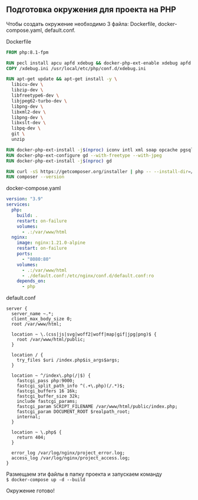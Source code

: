 ## Подготовка окружения для проекта на РНР

Чтобы создать окружение необходимо 3 файла: Dockerfile, docker-compose.yaml, default.conf.

Dockerfile
```dockerfile
FROM php:8.1-fpm

RUN pecl install apcu apfd xdebug && docker-php-ext-enable xdebug apfd
COPY /xdebug.ini /usr/local/etc/php/conf.d/xdebug.ini

RUN apt-get update && apt-get install -y \
  libicu-dev \
  libzip-dev \
  libfreetype6-dev \
  libjpeg62-turbo-dev \
  libpng-dev \
  libxml2-dev \
  libpng-dev \
  libxslt-dev \
  libpq-dev \
  git \
  unzip

RUN docker-php-ext-install -j$(nproc) iconv intl xml soap opcache pgsql pdo pdo_pgsql zip xsl  
RUN docker-php-ext-configure gd --with-freetype --with-jpeg
RUN docker-php-ext-install -j$(nproc) gd

RUN curl -sS https://getcomposer.org/installer | php -- --install-dir=/usr/local/bin --filename=composer
RUN composer --version
```
docker-compose.yaml
```yaml
version: "3.9"
services:
  php:
    build: .
    restart: on-failure
    volumes:
      - .:/var/www/html
  nginx:
    image: nginx:1.21.0-alpine
    restart: on-failure
    ports:
      - "8080:80"
    volumes:
      - .:/var/www/html
      - ./default.conf:/etc/nginx/conf.d/default.conf:ro
    depends_on:
      - php
```
default.conf
```nginx
server {
  server_name ~.*;
  client_max_body_size 0;
  root /var/www/html;

  location ~ \.(css|js|svg|woff2|woff|map|gif|jpg|png)$ {
    root /var/www/html/public;
  }

  location / {
    try_files $uri /index.php$is_args$args;
  }

  location ~ ^/index\.php(/|$) {
    fastcgi_pass php:9000;
    fastcgi_split_path_info ^(.+\.php)(/.*)$;
    fastcgi_buffers 16 16k;
    fastcgi_buffer_size 32k;
    include fastcgi_params;
    fastcgi_param SCRIPT_FILENAME /var/www/html/public/index.php;
    fastcgi_param DOCUMENT_ROOT $realpath_root;
    internal;
  }
  
  location ~ \.php$ {
    return 404;
  }

  error_log /var/log/nginx/project_error.log;
  access_log /var/log/nginx/project_access.log;
}
```
Размещаем эти файлы в папку проекта и запускаем команду  
`$ docker-compose up -d --build`

Окружение готово!